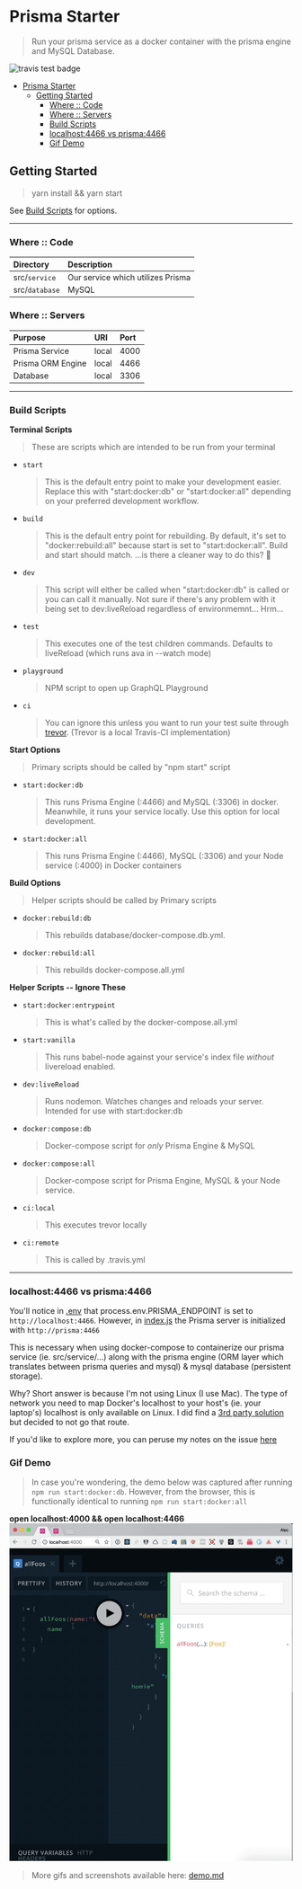 # Prisma Starter

> Run your prisma service as a docker container with the prisma engine and MySQL Database.

![travis test badge](https://travis-ci.org/servexyz/prisma-starter.svg?branch=master)

<!-- TOC -->

- [Prisma Starter](#prisma-starter)
  - [Getting Started](#getting-started)
    - [Where :: Code](#where--code)
    - [Where :: Servers](#where--servers)
    - [Build Scripts](#build-scripts)
    - [localhost:4466 vs prisma:4466](#localhost4466-vs-prisma4466)
    - [Gif Demo](#gif-demo)

<!-- /TOC -->

## Getting Started

> yarn install && yarn start

See [Build Scripts](#build-scripts) for options.

---

### Where :: Code

| Directory      | Description                       |
| :------------- | :-------------------------------- |
| src/`service`  | Our service which utilizes Prisma |
| src/`database` | MySQL                             |

### Where :: Servers

| Purpose           | URI   | Port |
| :---------------- | :---- | :--- |
| Prisma Service    | local | 4000 |
| Prisma ORM Engine | local | 4466 |
| Database          | local | 3306 |

---

### Build Scripts

**Terminal Scripts**

> These are scripts which are intended to be run from your terminal

- `start`

  > This is the default entry point to make your development easier. Replace this with "start:docker:db" or "start:docker:all" depending on your preferred development workflow.

- `build`

  > This is the default entry point for rebuilding. By default, it's set to "docker:rebuild:all" because start is set to "start:docker:all". Build and start should match. ...is there a cleaner way to do this? 🤔

- `dev`

  > This script will either be called when "start:docker:db" is called or you can call it manually. Not sure if there's any problem with it being set to dev:liveReload regardless of environmemnt... Hrm...

- `test`

  > This executes one of the test children commands. Defaults to liveReload (which runs ava in --watch mode)

- `playground`

  > NPM script to open up GraphQL Playground

- `ci`

  > You can ignore this unless you want to run your test suite through [trevor](https://www.npmjs.com/package/trevor). (Trevor is a local Travis-CI implementation)

**Start Options**

> Primary scripts should be called by "npm start" script

- `start:docker:db`

  > This runs Prisma Engine (:4466) and MySQL (:3306) in docker. Meanwhile, it runs your service locally. Use this option for local development.

- `start:docker:all`

  > This runs Prisma Engine (:4466), MySQL (:3306) and your Node service (:4000) in Docker containers

**Build Options**

> Helper scripts should be called by Primary scripts

- `docker:rebuild:db`

  > This rebuilds database/docker-compose.db.yml.

- `docker:rebuild:all`

  > This rebuilds docker-compose.all.yml

**Helper Scripts -- Ignore These**

- `start:docker:entrypoint`

  > This is what's called by the docker-compose.all.yml

- `start:vanilla`

  > This runs babel-node against your service's index file _without_ livereload enabled.

- `dev:liveReload`

  > Runs nodemon. Watches changes and reloads your server. Intended for use with start:docker:db

- `docker:compose:db`

  > Docker-compose script for _only_ Prisma Engine & MySQL

- `docker:compose:all`

  > Docker-compose script for Prisma Engine, MySQL & your Node service.

- `ci:local`

  > This executes trevor locally

- `ci:remote`
  > This is called by .travis.yml

---

### localhost:4466 vs prisma:4466

You'll notice in [.env](./.env) that process.env.PRISMA_ENDPOINT is set to `http://localhost:4466`. However, in [index.js](./src/service/index.js) the Prisma server is initialized with `http://prisma:4466`

This is necessary when using docker-compose to containerize our prisma service (ie. src/service/...) along with the prisma engine (ORM layer which translates between prisma queries and mysql) & mysql database (persistent storage).

Why?
Short answer is because I'm not using Linux (I use Mac). The type of network you need to map Docker's localhost to your host's (ie. your laptop's) localhost is only available on Linux. I did find a [3rd party solution](https://github.com/mal/docker-for-mac-host-bridge) but decided to not go that route.

If you'd like to explore more, you can peruse my notes on the issue [here](./docs/Docker_Localhost_Access_Issue.pdf)

### Gif Demo

> In case you're wondering, the demo below was captured after running `npm run start:docker:db`.
> However, from the browser, this is functionally identical to running `npm run start:docker:all`

**open localhost:4000 && open localhost:4466**
![prstar_localhost_4000_4466](https://github.com/servexyz/prisma-starter/blob/master/docs/prstar_localhost_4000_4466.gif)

> More gifs and screenshots available here: [demo.md](./docs/demo.md)
